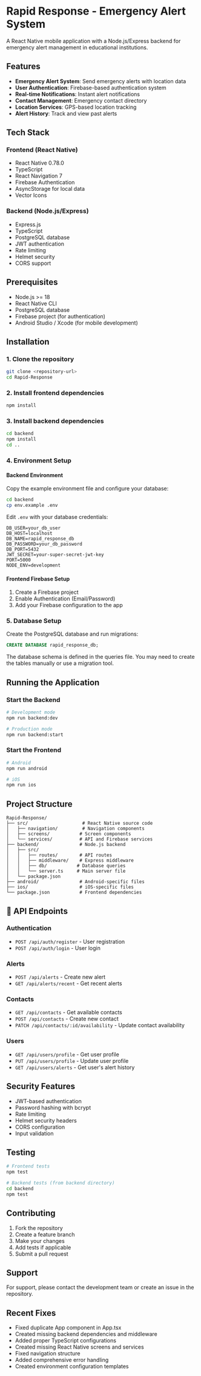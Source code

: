 # Rapid Response - Emergency Alert System

A React Native mobile application with a Node.js/Express backend for emergency alert management in educational institutions.

## Features

- **Emergency Alert System**: Send emergency alerts with location data
- **User Authentication**: Firebase-based authentication system
- **Real-time Notifications**: Instant alert notifications
- **Contact Management**: Emergency contact directory
- **Location Services**: GPS-based location tracking
- **Alert History**: Track and view past alerts

## Tech Stack

### Frontend (React Native)
- React Native 0.78.0
- TypeScript
- React Navigation 7
- Firebase Authentication
- AsyncStorage for local data
- Vector Icons

### Backend (Node.js/Express)
- Express.js
- TypeScript
- PostgreSQL database
- JWT authentication
- Rate limiting
- Helmet security
- CORS support

## Prerequisites

- Node.js >= 18
- React Native CLI
- PostgreSQL database
- Firebase project (for authentication)
- Android Studio / Xcode (for mobile development)

## Installation

### 1. Clone the repository
```bash
git clone <repository-url>
cd Rapid-Response
```

### 2. Install frontend dependencies
```bash
npm install
```

### 3. Install backend dependencies
```bash
cd backend
npm install
cd ..
```

### 4. Environment Setup

#### Backend Environment
Copy the example environment file and configure your database:
```bash
cd backend
cp env.example .env
```

Edit `.env` with your database credentials:
```env
DB_USER=your_db_user
DB_HOST=localhost
DB_NAME=rapid_response_db
DB_PASSWORD=your_db_password
DB_PORT=5432
JWT_SECRET=your-super-secret-jwt-key
PORT=5000
NODE_ENV=development
```

#### Frontend Firebase Setup
1. Create a Firebase project
2. Enable Authentication (Email/Password)
3. Add your Firebase configuration to the app

### 5. Database Setup

Create the PostgreSQL database and run migrations:
```sql
CREATE DATABASE rapid_response_db;
```

The database schema is defined in the queries file. You may need to create the tables manually or use a migration tool.

## Running the Application

### Start the Backend
```bash
# Development mode
npm run backend:dev

# Production mode
npm run backend:start
```

### Start the Frontend
```bash
# Android
npm run android

# iOS
npm run ios
```

## Project Structure

```
Rapid-Response/
├── src/                    # React Native source code
│   ├── navigation/         # Navigation components
│   ├── screens/           # Screen components
│   └── services/          # API and Firebase services
├── backend/               # Node.js backend
│   ├── src/
│   │   ├── routes/        # API routes
│   │   ├── middleware/    # Express middleware
│   │   ├── db/           # Database queries
│   │   └── server.ts     # Main server file
│   └── package.json
├── android/               # Android-specific files
├── ios/                   # iOS-specific files
└── package.json           # Frontend dependencies
```

## 🔧 API Endpoints

### Authentication
- `POST /api/auth/register` - User registration
- `POST /api/auth/login` - User login

### Alerts
- `POST /api/alerts` - Create new alert
- `GET /api/alerts/recent` - Get recent alerts

### Contacts
- `GET /api/contacts` - Get available contacts
- `POST /api/contacts` - Create new contact
- `PATCH /api/contacts/:id/availability` - Update contact availability

### Users
- `GET /api/users/profile` - Get user profile
- `PUT /api/users/profile` - Update user profile
- `GET /api/users/alerts` - Get user's alert history

## Security Features

- JWT-based authentication
- Password hashing with bcrypt
- Rate limiting
- Helmet security headers
- CORS configuration
- Input validation

## Testing

```bash
# Frontend tests
npm test

# Backend tests (from backend directory)
cd backend
npm test
```

## Contributing

1. Fork the repository
2. Create a feature branch
3. Make your changes
4. Add tests if applicable
5. Submit a pull request

## Support

For support, please contact the development team or create an issue in the repository.

## Recent Fixes

- Fixed duplicate App component in App.tsx
- Created missing backend dependencies and middleware
- Added proper TypeScript configurations
- Created missing React Native screens and services
- Fixed navigation structure
- Added comprehensive error handling
- Created environment configuration templates
